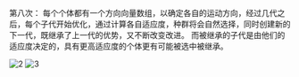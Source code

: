 第八次：
每个个体都有一个方向向量数组，以确定各自的运动方向，经过几代之后，每个子代开始优化，通过计算各自适应度，种群将会自然选择，同时创建新的下一代，既继承了上一代的优势，又不断改变改进。
而被继承的子代是由他们的适应度决定的，具有更高适应度的个体更有可能被选中被继承。


![2](https://user-images.githubusercontent.com/90589652/140654000-226e7b14-1a1d-428b-aed7-48c367c70aa8.gif)
![3](https://user-images.githubusercontent.com/90589652/140654009-172d947f-3ac3-4b4f-9cbf-f6593b928921.gif)
